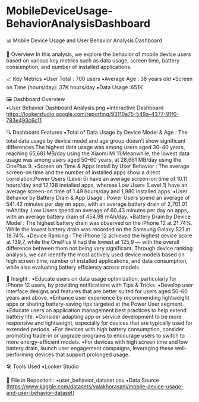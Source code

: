 # MobileDeviceUsage-BehaviorAnalysisDashboard

📊 Mobile Device Usage and User Behavior Analysis Dashboard

📌 Overview
In this analysis, we explore the behavior of mobile device users based on various key metrics such as data usage, screen time, battery consumption, and number of installed applications.

📈 Key Metrics 
▪️User Total : 700 users
▪️Average Age : 38 years old
▪️Screen on Time (hours/day): 37K hours/day
▪️Data Usage :651K

🖼️ Dashboard Overview  
▪️User Behavior Dashboard Analysis.png
▪️Interactive Dashboard https://lookerstudio.google.com/reporting/93110a75-549a-4377-91f0-783e493c6c11

🔍 Dashboard Features
▪️Total of Data Usage by Device Model & Age : The total data usage by device model and age group doesn’t show significant differences.The highest data usage was among users aged 30–40 years, reaching 65,681 MB/day using the Xiaomi Mi 11.Meanwhile, the lowest data usage was among users aged 50–60 years, at 28,661 MB/day using the OnePlus 9.
▪️Screen on Time & Apps Install by User Behavior : The average screen-on time and the number of installed apps show a direct correlation.Power Users (Level 5) have an average screen-on time of 10.11 hours/day and 12,138 installed apps, whereas Low Users (Level 1) have an average screen-on time of 1.49 hours/day and 1,980 installed apps.
▪️User Behavior by Battery Drain & App Usage : Power Users spend an average of 541.42 minutes per day on apps, with an average battery drain of 2,701.01 mAh/day. Low Users spend an average of 60.43 minutes per day on apps, with an average battery drain of 454.98 mAh/day.
▪️Battery Drain by Device Model : The highest battery drain was observed on the iPhone 12 at 21.74%. While the lowest battery drain was recorded on the Samsung Galaxy S21 at 18.74%.
▪️Device Ranking : The iPhone 12 achieved the highest device score at 139,7, while the OnePlus 9 had the lowest at 125,9 — with the overall difference between them not being very significant. Through device ranking analysis, we can identify the most actively used device models based on high screen time, number of installed applications, and data consumption, while also evaluating battery efficiency across models.

📌 Insight :
▪️Educate users on data usage optimization, particularly for iPhone 12 users, by providing notifications with Tips & Tricks.
▪️Develop user interface designs and features that are better suited for users aged 50–60 years and above.
▪️Enhance user experience by recommending lightweight apps or sharing battery-saving tips targeted at the Power User segment.
▪️Educate users on application management best practices to help extend battery life.
▪️Consider adapting app or service development to be more responsive and lightweight, especially for devices that are typically used for extended periods.
▪️For devices with high battery consumption, consider promoting trade-in or upgrade programs to encourage users to switch to more energy-efficient models.
▪️For devices with high screen time and low battery drain, launch user engagement campaigns, leveraging these well-performing devices that support prolonged usage.

🛠 Tools Used 
▪️Looker Studio

📂 File in Repositori :
▪️user_behavior_dataset.csv 
▪️Data Source (https://www.kaggle.com/datasets/valakhorasani/mobile-device-usage-and-user-behavior-dataset)

